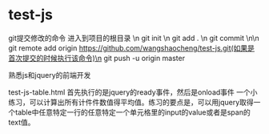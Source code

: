 test-js
=======

git提交修改的命令
进入到项目的根目录 \n
git init \n
git add .  \n
git commit \n\n
git remote add  origin https://github.com/wangshaocheng/test-js.git(如果是首次提交的时候执行该命令)\n
git push -u origin master 

熟悉js和jquery的前端开发

test-js-table.html
  首先执行的是jquery的ready事件，然后是onload事件
  一个小练习，可以计算出所有计件件数值得平均值。练习的要点是，可以用jquery取得一个table中任意特定一行的任意特定一个单元格里的input的value或者是span的text值。
